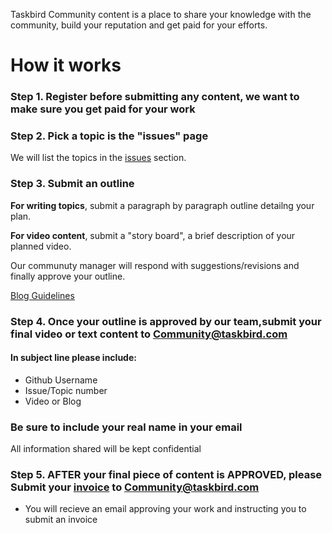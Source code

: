 Taskbird Community content is a place to share your knowledge with the community, build your reputation and get paid for your efforts.

# How it works

### **Step 1**. Register before submitting any content, we want to make sure you get paid for your work

### **Step 2**. Pick a topic is the "issues" page
We will list the topics in the [issues](https://github.com/Taskbird/community-content/issues) section. 

### **Step 3**. Submit an outline

**For writing topics**, submit a paragraph by paragraph outline detailng your plan. 

**For video content**, submit a "story board", a brief description of your planned video.

Our communuty manager will respond with suggestions/revisions and finally approve your outline.

[Blog Guidelines](https://github.com/Taskbird/community-content/blob/main/Guest%20Blog%20Writing%20TB%20Mid_.pdf)

### **Step 4**. Once your outline is approved by our team,submit your final video or text content to Community@taskbird.com

#### In subject line please include:
- Github Username  
- Issue/Topic number 
- Video or Blog 
### Be sure to include your real name in your email
All information shared will be kept confidential 


### **Step 5**. AFTER your final piece of content is APPROVED, please Submit your [invoice](https://github.com/Taskbird/community-content/blob/main/INVOICE%20Taskbird%20Writer's%20Community.pdf) to Community@taskbird.com

- You will recieve an email approving your work and instructing you to submit an invoice 




